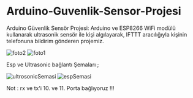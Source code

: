 # Arduino-Guvenlik-Sensor-Projesi
Arduino Güvenlik Sensör Projesi: Arduino ve ESP8266 WiFi modülü kullanarak ultrasonik sensör ile kişi algılayarak, IFTTT aracılığıyla kişinin telefonuna bildirim gönderen projemiz.


![foto2](https://github.com/enesaks/Arduino-Guvenlik-Sensor-Projesi/assets/98012557/77371324-2cdb-4356-ad69-f4ee3209ffef)
![foto1](https://github.com/enesaks/Arduino-Guvenlik-Sensor-Projesi/assets/98012557/33bc318a-80b3-444f-9152-7f9a8a2d03a8)

Esp ve Ultrasonic bağlantı Şemaları ;

![ultrosonicSemasi](https://github.com/enesaks/Arduino-Guvenlik-Sensor-Projesi/assets/98012557/aa0801dc-0ef4-469a-9ec6-ff841efb3522)
![espSemasi](https://github.com/enesaks/Arduino-Guvenlik-Sensor-Projesi/assets/98012557/9ced3a8a-89ac-4932-8e17-4c341fa145b1)

Not : rx ve tx'i 10. ve 11. Porta bağlıyoruz !!!
